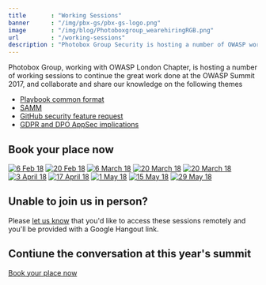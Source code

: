```yaml
---
title       : "Working Sessions"
banner      : "/img/pbx-gs/pbx-gs-logo.png"
image       : "/img/blog/Photoboxgroup_wearehiringRGB.png"
url         : "/working-sessions"
description : "Photobox Group Security is hosting a number of OWASP working sessions to discuss the hot topics in industy."
---
```


Photobox Group, working with OWASP London Chapter, is hosting a number of working sessions to continue the great work done at the OWASP Summit 2017, and collaborate and share our knowledge on the following themes

  - [Playbook common format](https://owaspsummit.org/Outcomes/Playbooks/Playbooks-Common-Format.html)
  - [SAMM](https://owaspsummit.org/Outcomes/OwaspSAMM/OWASP-SAMM.html)
  - [GitHub security feature request](https://owaspsummit.org/Outcomes/GitHub-Security-Feature-Request.html)
  - [GDPR and DPO AppSec implications](https://owaspsummit.org/Outcomes/CISO/GDPR-letter.html)
  
## Book your place now
[![6 Feb 18](/img/working-sessions/0602.png)](https://www.eventbrite.com/e/owasp-working-session-tickets-42150953637)
[![20 Feb 18](/img/working-sessions/2002.png)](https://www.eventbrite.com/e/owasp-working-session-tickets-42150963667)
[![6 March 18](/img/working-sessions/0603.png)](https://www.eventbrite.com/e/owasp-working-session-tickets-42421848892)
[![20 March 18](/img/working-sessions/2003.png)](https://www.eventbrite.com/e/owasp-working-session-tickets-42421937156)
[![20 March 18](/img/working-sessions/2003.png)](https://www.eventbrite.com/e/owasp-working-session-tickets-42421937156)
[![3 April 18](/img/working-sessions/0304.png)](https://www.eventbrite.com/e/owasp-working-session-tickets-42421966243)
[![17 April 18](/img/working-sessions/1704.png)](https://www.eventbrite.com/e/owasp-working-session-tickets-42422014387)
[![1 May 18](/img/working-sessions/0105.png)](https://www.eventbrite.com/e/owasp-working-session-tickets-42422060525)
[![15 May 18](/img/working-sessions/1505.png)](https://www.eventbrite.com/e/owasp-working-session-tickets-42422098639)
[![29 May 18](/img/working-sessions/2905.png)](https://www.eventbrite.com/e/owasp-working-session-tickets-42422146783)
    
  
## Unable to join us in person?
Please [let us know](mailto:project-cx@photobox.com) that you'd like to access these sessions remotely and you'll be provided with a Google Hangout link.

## Contiune the conversation at this year's summit
[Book your place now](https://www.eventbrite.be/register?orderid=edf75c84ff8211e7ba8f0a7c4741b16a&client_token=e4fafab0187745b19c53c8513cb94bd1&eid=39825671656)
